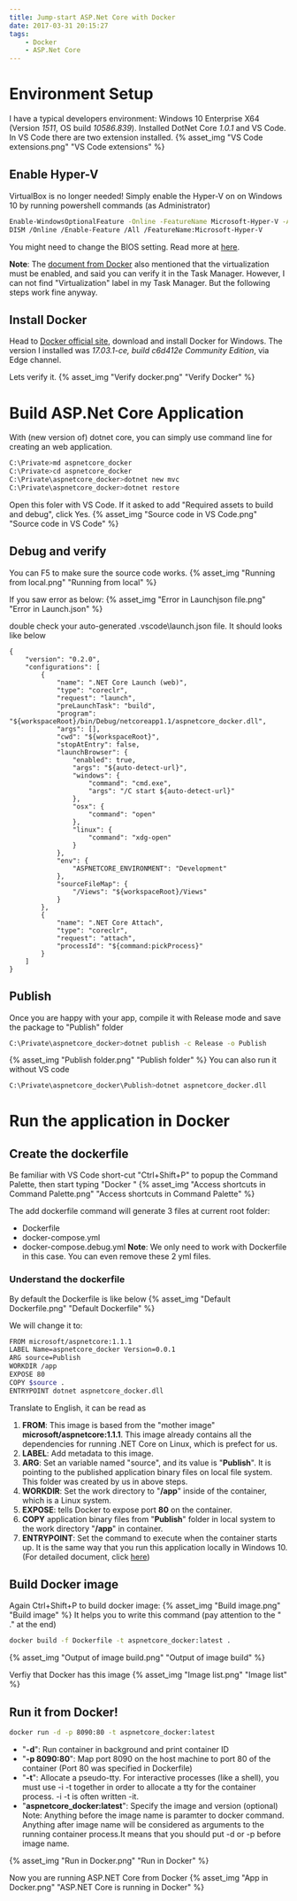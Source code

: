 ```yaml
---
title: Jump-start ASP.Net Core with Docker
date: 2017-03-31 20:15:27
tags:
	- Docker
	- ASP.Net Core
---
```

# Environment Setup #
I have a typical developers environment: Windows 10 Enterprise X64 (Version *1511*, OS build *10586.839*). Installed DotNet Core *1.0.1* and VS Code. In VS Code there are two extension installed. 
{% asset_img "VS Code extensions.png" "VS Code extensions" %}

## Enable Hyper-V ##
VirtualBox is no longer needed! Simply enable the Hyper-V on on Windows 10 by running powershell commands (as Administrator)
```bash
Enable-WindowsOptionalFeature -Online -FeatureName Microsoft-Hyper-V -All
DISM /Online /Enable-Feature /All /FeatureName:Microsoft-Hyper-V
```
You might need to change the BIOS setting. Read more at [here](https://docs.microsoft.com/en-us/virtualization/hyper-v-on-windows/quick-start/enable-hyper-v).

**Note**:
The [document from Docker](https://docs.docker.com/docker-for-windows/troubleshoot/#virtualization-must-be-enabled) also mentioned that the virtualization must be enabled, and said you can verify it in the Task Manager. However, I can not find "Virtualization" label in my Task Manager. But the following steps work fine anyway. 


## Install Docker ##
Head to [Docker official site](https://www.docker.com/), download and install Docker for Windows. The version I installed was *17.03.1-ce, build c6d412e Community Edition*, via Edge channel. 

Lets verify it.
{% asset_img "Verify docker.png" "Verify Docker" %}

<!-- more -->

# Build ASP.Net Core Application #
With (new version of) dotnet core, you can simply use command line for creating an web application. 
```bash
C:\Private>md aspnetcore_docker
C:\Private>cd aspnetcore_docker
C:\Private\aspnetcore_docker>dotnet new mvc
C:\Private\aspnetcore_docker>dotnet restore
```

Open this foler with VS Code. If it asked to add "Required assets to build and debug", click Yes.
{% asset_img "Source code in VS Code.png" "Source code in VS Code" %}


## Debug and verify ##
You can F5 to make sure the source code works.
{% asset_img "Running from local.png" "Running from local" %}

If you saw error as below:
{% asset_img "Error in Launchjson file.png" "Error in Launch.json" %}

double check your auto-generated .vscode\launch.json file. It should looks like below
```Csharp
{
    "version": "0.2.0",
    "configurations": [
        {
            "name": ".NET Core Launch (web)",
            "type": "coreclr",
            "request": "launch",
            "preLaunchTask": "build",
            "program": "${workspaceRoot}/bin/Debug/netcoreapp1.1/aspnetcore_docker.dll",
            "args": [],
            "cwd": "${workspaceRoot}",
            "stopAtEntry": false,
            "launchBrowser": {
                "enabled": true,
                "args": "${auto-detect-url}",
                "windows": {
                    "command": "cmd.exe",
                    "args": "/C start ${auto-detect-url}"
                },
                "osx": {
                    "command": "open"
                },
                "linux": {
                    "command": "xdg-open"
                }
            },
            "env": {
                "ASPNETCORE_ENVIRONMENT": "Development"
            },
            "sourceFileMap": {
                "/Views": "${workspaceRoot}/Views"
            }
        },
        {
            "name": ".NET Core Attach",
            "type": "coreclr",
            "request": "attach",
            "processId": "${command:pickProcess}"
        }
    ]
}
```

## Publish ##
Once you are happy with your app, compile it with Release mode and save the package to "Publish" folder
```bash
C:\Private\aspnetcore_docker>dotnet publish -c Release -o Publish
```
{% asset_img "Publish folder.png" "Publish folder" %}
You can also run it without VS code
```bash
C:\Private\aspnetcore_docker\Publish>dotnet aspnetcore_docker.dll
```

# Run the application in Docker #
## Create the dockerfile ##
Be familiar with VS Code short-cut "Ctrl+Shift+P" to popup the Command Palette, then start typing "Docker "
{% asset_img "Access shortcuts in Command Palette.png" "Access shortcuts in Command Palette" %}

The add dockerfile command will generate 3 files at current root folder:
- 	Dockerfile
- 	docker-compose.yml
- 	docker-compose.debug.yml
**Note**:
We only need to work with Dockerfile in this case. You can even remove these 2 yml files.

### Understand the dockerfile ###
By default the Dockerfile is like below
{% asset_img "Default Dockerfile.png" "Default Dockerfile" %}

We will change it to:
```bash
FROM microsoft/aspnetcore:1.1.1
LABEL Name=aspnetcore_docker Version=0.0.1 
ARG source=Publish
WORKDIR /app
EXPOSE 80
COPY $source .
ENTRYPOINT dotnet aspnetcore_docker.dll
```
Translate to English, it can be read as 
1. **FROM**: This image is based from the "mother image" **microsoft/aspnetcore:1.1.1**. This image already contains all the dependencies for running .NET Core on Linux, which is prefect for us. 
2. **LABEL**: Add metadata to this image.
3. **ARG**: Set an variable named "source", and its value is "**Publish**". It is pointing to the published application binary files on local file system. This folder was created by us in above steps.  
4. **WORKDIR**: Set the work directory to "**/app**" inside of the container, which is a Linux system. 
5. **EXPOSE**: tells Docker to expose port **80** on the container.
6. **COPY** application binary files from "**Publish**" folder in local system to the work directory "**/app**" in container. 
7. **ENTRYPOINT**: Set the command to execute when the container starts up. It is the same way that you run this application locally in Windows 10.
(For detailed document, click [here](https://docs.docker.com/engine/reference/builder/)) 

## Build Docker image ##
Again Ctrl+Shift+P to build docker image:
{% asset_img "Build image.png" "Build image" %}
It helps you to write this command (pay attention to the " ." at the end)
```bash
docker build -f Dockerfile -t aspnetcore_docker:latest .
```
{% asset_img "Output of image build.png" "Output of image build" %}

Verfiy that Docker has this image
{% asset_img "Image list.png" "Image list" %}

## Run it from Docker! ##
```bash
docker run -d -p 8090:80 -t aspnetcore_docker:latest
```
- "**-d**": Run container in background and print container ID
- "**-p 8090:80**": Map port 8090 on the host machine to port 80 of the container (Port 80 was specified in Dockerfile)
- "**-t**": Allocate a pseudo-tty. For interactive processes (like a shell), you must use -i -t together in order to allocate a tty for the container process. -i -t is often written -it.
- "**aspnetcore_docker:latest**": Specify the image and version (optional) 
Note: Anything before the image name is paramter to docker command. Anything after image name  will be considered as arguments to the running container process.It means that you should put -d or -p before image name.

{% asset_img "Run in Docker.png" "Run in Docker" %}

Now you are running ASP.NET Core from Docker
{% asset_img "App in Docker.png" "ASP.NET Core is running in Docker" %}
